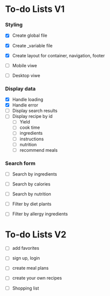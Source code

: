 # To-do Lists V1

### Styling
- [x] Create global file
- [x] Create _variable file
- [x] Create layout for container, navigation, footer
- [ ] Mobile viwe
- [ ] Desktop viwe


### Display data
- [x] Handle loading
- [x] Handle error
- [ ] Display search results
- [ ] Display recipe by id
    - [ ] Yield 
    - [ ] cook time
    - [ ] ingredients
    - [ ] instructions
    - [ ] nutrition
    - [ ] recommend meals

### Search form
- [ ] Search by ingredients
- [ ] Search by calories
- [ ] Search by nutrition
- [ ] Filter by diet plants
- [ ] Filter by allergy ingredients

 
# To-do Lists V2

- [ ] add favorites
- [ ] sign up, login
- [ ] create meal plans
- [ ] create your own recipes
- [ ] Shopping list

